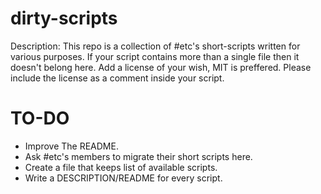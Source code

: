 # dirty-scripts
Description: 
This repo is a collection of #etc's short-scripts written for various purposes. 
If your script contains more than a single file then it doesn't belong here. 
Add a license of your wish, MIT is preffered. Please include the license as a comment inside your script.

TO-DO
====
- Improve The README.
- Ask #etc's members to migrate their short scripts here.
- Create a file that keeps list of available scripts.
- Write a DESCRIPTION/README for every script.
